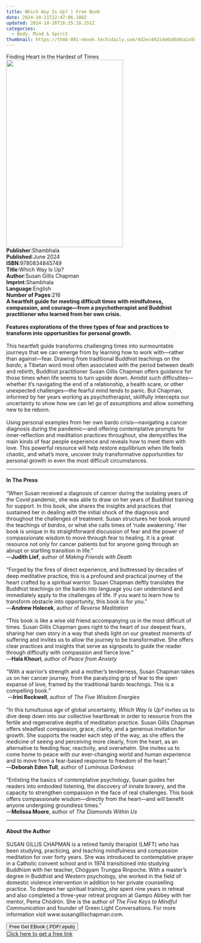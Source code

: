```yaml
---
title: Which Way Is Up? | Free Book
date: 2024-10-21T22:47:06.188Z
updated: 2024-10-26T16:15:18.251Z
categories:
  - Body, Mind & Spirit
thumbnail: https://thmb-001-ebook.techidaily.com/4d2ec49214e0a8b4ba2a58acc359ab9511a7474cbb72b8cd043bb01d28465e35.jpg
---
```

<main id="book-container">
  <div class="flex flex-col">
    <div class="book-brief flex-1 py-6 px-4 sm:p-6 md:py-10 md:px-8">
      <!-- brief-->
      <div class="book-brief-main">Finding Heart in the Hardest of Times</div>
    </div>
    <div
      class="book-meta-info flex-1 grid gap-4 col-start-1 col-end-3 row-start-1 sm:mb-6 sm:grid-cols-4 lg:gap-6 lg:col-start-2 lg:row-end-6 lg:row-span-6 lg:mb-0"
    >
      <div
        class="book-meta-info-left place-content-center mt-4 p-4 text-sm leading-6 col-start-2 col-span-2 dark:text-slate-400"
      >
        <img
          class="w-full h-500 object-cover rounded-lg sm:h-255 sm:col-span-2 lg:col-span-full"
          src="https://img-001-ebook.techidaily.com/f654fd5fbf033f1de0d28e2ff0c84ecea513594955daebd43a05c92545331c00.jpg"
          alt=""
          width="312"
          height="500"
        />
      </div>
      <div
        class="book-meta-info-right mt-2 col-start-1 row-start-2 col-span-3 self-center"
      >
        <!-- meta data  -->
        <div class="flex flex-col px-4 md:px-8">
          <div class="flex-1">
            <strong>Publisher</strong>:<span class="px-2">Shambhala</span>
          </div>
          <div class="flex-1">
            <strong>Published</strong>:<span class="px-2">June 2024</span>
          </div>
          <div class="flex-1">
            <strong>ISBN</strong>:<span class="px-2">9780834845749</span>
          </div>
          <div class="flex-1">
            <strong>Title</strong>:<span class="px-2">Which Way Is Up?</span>
          </div>
          <div class="flex-1">
            <strong>Author</strong>:<span class="px-2"
              >Susan Gillis Chapman</span
            >
          </div>
          <div class="flex-1">
            <strong>Imprint</strong>:<span class="px-2">Shambhala</span>
          </div>
          <div class="flex-1">
            <strong>Language</strong>:<span class="px-2">English</span>
          </div>
          <div class="flex-1">
            <strong>Number of Pages</strong>:<span class="px-2">216</span>
          </div>
        </div>
      </div>
    </div>
    <div class="book-description flex-1 py-6 px-4 sm:p-6 md:py-10 md:px-8">
      <div class="book-description-main">
        <div accordion-content="" id="description">
          <b
            >A heartfelt guide for meeting difficult times with mindfulness,
            compassion, and courage—from a psychotherapist and Buddhist
            practitioner who learned from her own crisis.<br /><br />Features
            explorations of the three types of fear and practices to transform
            into opportunities for personal growth.</b
          ><br /><br />This heartfelt guide transforms challenging times into
          surmountable journeys that we can emerge from by learning how to work
          with—rather than against—fear. Drawing from traditional Buddhist
          teachings on the <i>bardo</i>, a Tibetan word most often associated
          with the period between death and rebirth, Buddhist practitioner Susan
          Gillis Chapman offers guidance for those times when life seems to turn
          upside down. Amidst such difficulties—whether it’s navigating the end
          of a relationship, a health scare, or other unexpected challenges—the
          fearful mind tends to panic. But Chapman, informed by her years
          working as psychotherapist, skillfully intercepts our uncertainty to
          show how we can let go of assumptions and allow something new to be
          reborn.<br /><br />Using personal examples from her own bardo
          crisis—navigating a cancer diagnosis during the pandemic—and offering
          contemplative prompts for inner-reflection and meditation practices
          throughout, she demystifies the main kinds of fear people experience
          and reveals how to meet them with love. This powerful resource will
          help restore equilibrium when life feels chaotic, and what’s more,
          uncover truly transformative opportunities for personal growth in even
          the most difficult circumstances.
        </div>
        <div class="accordion-fader"></div>
      </div>
    </div>
    <div class="book-excerpts flex-1 py-6 px-4 sm:p-6 md:py-10 md:px-8">
      <!-- excerpts-->
      <div class="book-excerpts-main">
        <hr />
        <h4 class="placeholder placeholder-heading">
          <span>In The Press</span>
        </h4>
        <p>
          “When Susan received a diagnosis of cancer during the isolating years
          of the Covid pandemic, she was able to draw on her years of Buddhist
          training for support. In this book, she shares the insights and
          practices that sustained her in dealing with the initial shock of the
          diagnosis and throughout the challenges of treatment. Susan structures
          her book around the teachings of <i>bardos</i>, or what she calls
          times of ‘rude awakening.’ Her book is unique in its straightforward
          discussion of fear and the power of compassionate wisdom to move
          through fear to healing. It is a great resource not only for cancer
          patients but for anyone going through an abrupt or startling
          transition in life.”<br />
          —<b>Judith Lief</b>, author of <i>Making Friends with Death</i><br />
          <i> </i><br />
          “Forged by the fires of direct experience, and buttressed by decades
          of deep meditative practice, this is a profound and practical journey
          of the heart crafted by a spiritual warrior. Susan Chapman deftly
          translates the Buddhist teachings on the bardo into language you can
          understand and immediately apply to the challenges of life. If you
          want to learn how to transform obstacle into opportunity, this book is
          for you.” <br />
          —<b>Andrew Holecek</b>, author of <i>Reverse Meditation</i><br />
          &nbsp;<br />
          “This book is like a wise old friend accompanying us in the most
          difficult of times. Susan Gillis Chapman goes right to the heart of
          our deepest fears, sharing her own story in a way that sheds light on
          our greatest moments of suffering and invites us to allow the journey
          to be transformative. She offers clear practices and insights that
          serve as signposts to guide the reader through difficulty with
          compassion and fierce love.”<br />
          —<b>Hala Khouri</b>, author of <i>Peace from Anxiety</i><br />
          &nbsp;<br />
          “With a warrior’s strength and a mother’s tenderness, Susan Chapman
          takes us on her cancer journey, from the paralyzing grip of fear to
          the open expanse of love, framed by the traditional bardo teachings.
          This is a compelling book.”<br />
          &nbsp;—<b>Irini Rockwell</b>, author of <i>The Five Wisdom Energies</i
          ><br />
          &nbsp;<br />
          “In this tumultuous age of global uncertainty,
          <i>Which Way Is Up?</i> invites us to dive deep down into our
          collective heartbreak in order to resource from the fertile and
          regenerative depths of meditation practice. Susan Gillis Chapman
          offers steadfast compassion, grace, clarity, and a generous invitation
          for growth. She supports the reader each step of the way, as she
          offers the medicine of seeing and perceiving more clearly, from the
          heart, as an alternative to feeding fear, reactivity, and overwhelm.
          She invites us to come home to peace with our ever-changing world and
          human experience and to move from a fear-based response to freedom of
          the heart.”<br />
          —<b>Deborah Eden Tull</b>, author of <i>Luminous Darkness</i><br />
          <i> </i><br />
          “Enlisting the basics of contemplative psychology, Susan guides her
          readers into embodied listening, the discovery of innate bravery, and
          the capacity to strengthen compassion in the face of real challenges.
          This book offers compassionate wisdom—directly from the heart—and will
          benefit anyone undergoing groundless times.”&nbsp;<br />
          —<b>Melissa Moore</b>, author of <i>The Diamonds Within Us</i>
        </p>
      </div>
    </div>
    <div class="book-about-author flex-1 py-6 px-4 sm:p-6 md:py-10 md:px-8">
      <!-- about author-->
      <div class="book-main-author-main">
        <hr />
        <h4 class="placeholder placeholder-heading">
          <span>About the Author</span>
        </h4>
        <p>
          SUSAN GILLIS CHAPMAN is a&nbsp;retired&nbsp;family therapist (LMFT)
          who has been&nbsp;studying, practicing, and teaching mindfulness and
          compassion meditation for over&nbsp;forty&nbsp;years. She was
          introduced to contemplative prayer in a Catholic convent school and in
          1974 transitioned into studying Buddhism with her teacher, Chögyam
          Trungpa Rinpoche. With a master’s degree in Buddhist and Western
          psychology, she worked in the field of domestic violence intervention
          in addition to her private counselling practice. To deepen her
          spiritual&nbsp;training, she spent&nbsp;nine years in retreat and also
          completed a three-year retreat program&nbsp;at Gampo Abbey with her
          mentor, Pema Chödrön. She is the author of
          <i>The Five Keys to Mindful Communication</i> and founder of Green
          Light&nbsp;Conversations. For more information
          visit&nbsp;www.susangillischapman.com.
        </p>
      </div>
    </div>
    <div class="book-free-get flex-1 py-6 px-4 sm:p-6 md:py-10 md:px-8">
      <button
        id="btn-free-get"
        class="bg-blue-500 hover:bg-blue-700 text-white font-bold py-2 px-4 rounded"
      >
        Free Get EBook (.PDF/.epub)
      </button>
      <div id="countdown-display" class="px-2 text-lg mt-2"></div>
      <a
        id="free-link"
        class="hidden bg-blue-500 hover:bg-blue-700 text-white font-bold py-2 px-4 rounded"
        href="https://www.ebooks.com/en-us/book/211241728/which-way-is-up/susan-gillis-chapman/"
        target="_blank"
        >Click here to get a free link</a
      >
    </div>
    <script>
      let countdownTime = 0;
      let countdownInterval = null;
      document
        .getElementById('btn-free-get')
        .addEventListener('click', startCountdown);
      function startCountdown() {
        countdownTime = new Date().getTime() + 60000 * 3;
        countdownInterval = setInterval(updateCountdown, 1000);
        document.getElementById('btn-free-get').disabled = true;
        document
          .getElementById('btn-free-get')
          .classList.add('bg-gray-500', 'cursor-not-allowed');
      }
      function updateCountdown() {
        let currentTime = new Date().getTime();
        let timeLeft = countdownTime - currentTime;
        let secondsLeft = Math.floor(timeLeft / 1000);
        document.getElementById('countdown-display').innerHTML =
          `Remaining time: ${secondsLeft} seconds.`;
        if (secondsLeft <= 0) {
          clearInterval(countdownInterval);
          document.getElementById('btn-free-get').classList.add('hidden');
          document.getElementById('free-link').classList.remove('hidden');
          document.getElementById('countdown-display').innerHTML = '';
        }
      }
    </script>
  </div>
</main>

<ins class="adsbygoogle"
      style="display:block"
      data-ad-client="ca-pub-7571918770474297"
      data-ad-slot="8358498916"
      data-ad-format="auto"
      data-full-width-responsive="true"></ins>
    